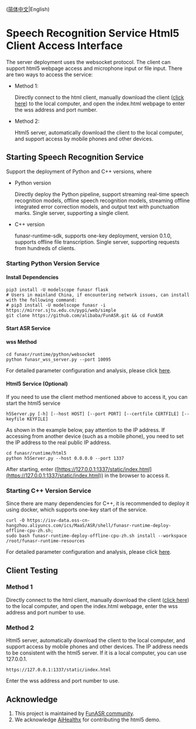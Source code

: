 ([简体中文](./readme_zh.md)|English)

# Speech Recognition Service Html5 Client Access Interface

The server deployment uses the websocket protocol. The client can support html5 webpage access and microphone input or file input. There are two ways to access the service:
- Method 1: 

  Directly connect to the html client, manually download the client ([click here](https://github.com/alibaba-damo-academy/FunASR/tree/main/funasr/runtime/html5/static)) to the local computer, and open the index.html webpage to enter the wss address and port number.

- Method 2: 

   Html5 server, automatically download the client to the local computer, and support access by mobile phones and other devices.

## Starting Speech Recognition Service

Support the deployment of Python and C++ versions, where

- Python version
  
  Directly deploy the Python pipeline, support streaming real-time speech recognition models, offline speech recognition models, streaming offline integrated error correction models, and output text with punctuation marks. Single server, supporting a single client.

- C++ version
  
  funasr-runtime-sdk, supports one-key deployment, version 0.1.0, supports offline file transcription. Single server, supporting requests from hundreds of clients.

### Starting Python Version Service

#### Install Dependencies

```shell
pip3 install -U modelscope funasr flask
# Users in mainland China, if encountering network issues, can install with the following command:
# pip3 install -U modelscope funasr -i https://mirror.sjtu.edu.cn/pypi/web/simple
git clone https://github.com/alibaba/FunASR.git && cd FunASR
```

#### Start ASR Service

#### wss Method

```shell
cd funasr/runtime/python/websocket
python funasr_wss_server.py --port 10095
```

For detailed parameter configuration and analysis, please click [here](https://github.com/alibaba-damo-academy/FunASR/tree/main/funasr/runtime/python/websocket).

#### Html5 Service (Optional)

If you need to use the client method mentioned above to access it, you can start the html5 service

```shell
h5Server.py [-h] [--host HOST] [--port PORT] [--certfile CERTFILE] [--keyfile KEYFILE]             
```
As shown in the example below, pay attention to the IP address. If accessing from another device (such as a mobile phone), you need to set the IP address to the real public IP address.
```shell
cd funasr/runtime/html5
python h5Server.py --host 0.0.0.0 --port 1337
```

After starting, enter ([https://127.0.0.1:1337/static/index.html](https://127.0.0.1:1337/static/index.html)) in the browser to access it.

### Starting C++ Version Service

Since there are many dependencies for C++, it is recommended to deploy it using docker, which supports one-key start of the service.


```shell
curl -O https://isv-data.oss-cn-hangzhou.aliyuncs.com/ics/MaaS/ASR/shell/funasr-runtime-deploy-offline-cpu-zh.sh;
sudo bash funasr-runtime-deploy-offline-cpu-zh.sh install --workspace /root/funasr-runtime-resources
```
For detailed parameter configuration and analysis, please click [here](https://github.com/alibaba-damo-academy/FunASR/blob/main/funasr/runtime/docs/SDK_tutorial_zh.md).

## Client Testing

### Method 1

Directly connect to the html client, manually download the client ([click here](https://github.com/alibaba-damo-academy/FunASR/tree/main/funasr/runtime/html5/static)) to the local computer, and open the index.html webpage, enter the wss address and port number to use.

### Method 2

Html5 server, automatically download the client to the local computer, and support access by mobile phones and other devices. The IP address needs to be consistent with the html5 server. If it is a local computer, you can use 127.0.0.1.

```shell
https://127.0.0.1:1337/static/index.html
```

Enter the wss address and port number to use.


## Acknowledge
1. This project is maintained by [FunASR community](https://github.com/alibaba-damo-academy/FunASR).
2. We acknowledge [AiHealthx](http://www.aihealthx.com/) for contributing the html5 demo.
